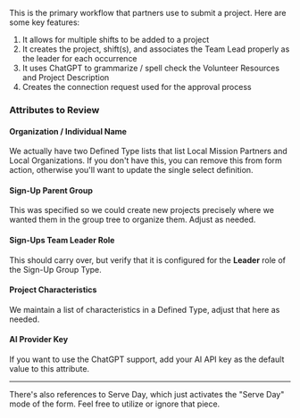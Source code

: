 This is the primary workflow that partners use to submit a project. Here are some key features:
1. It allows for multiple shifts to be added to a project
2. It creates the project, shift(s), and associates the Team Lead properly as the leader for each occurrence
3. It uses ChatGPT to grammarize / spell check the Volunteer Resources and Project Description
4. Creates the connection request used for the approval process

### Attributes to Review
#### Organization / Individual Name
We actually have two Defined Type lists that list Local Mission Partners and Local Organizations. If you don't have this, you can remove this from form action, otherwise you'll want to update the single select definition.

#### Sign-Up Parent Group
This was specified so we could create new projects precisely where we wanted them in the group tree to organize them. Adjust as needed.

#### Sign-Ups Team Leader Role
This should carry over, but verify that it is configured for the **Leader** role of the Sign-Up Group Type.

#### Project Characteristics
We maintain a list of characteristics in a Defined Type, adjust that here as needed.

#### AI Provider Key
If you want to use the ChatGPT support, add your AI API key as the default value to this attribute.

----------
There's also references to Serve Day, which just activates the "Serve Day" mode of the form. Feel free to utilize or ignore that piece.